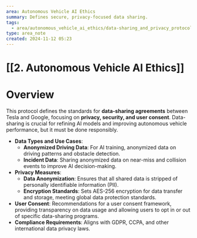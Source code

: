 ```yaml
---
area: Autonomous Vehicle AI Ethics
summary: Defines secure, privacy-focused data sharing.
tags:
  - area/autonomous_vehicle_ai_ethics/data-sharing_and_privacy_protocols
type: area_note
created: 2024-11-12 05:23
---
```

# [[2. Autonomous Vehicle AI Ethics]] 
# Overview
This protocol defines the standards for **data-sharing agreements** between Tesla and Google, focusing on **privacy, security, and user consent**. Data-sharing is crucial for refining AI models and improving autonomous vehicle performance, but it must be done responsibly.

- **Data Types and Use Cases**:
    - **Anonymized Driving Data**: For AI training, anonymized data on driving patterns and obstacle detection.
    - **Incident Data**: Sharing anonymized data on near-miss and collision events to improve AI decision-making.
- **Privacy Measures**:
    - **Data Anonymization**: Ensures that all shared data is stripped of personally identifiable information (PII).
    - **Encryption Standards**: Sets AES-256 encryption for data transfer and storage, meeting global data protection standards.
- **User Consent**: Recommendations for a user consent framework, providing transparency on data usage and allowing users to opt in or out of specific data-sharing programs.
- **Compliance Requirements**: Aligns with GDPR, CCPA, and other international data privacy laws.
